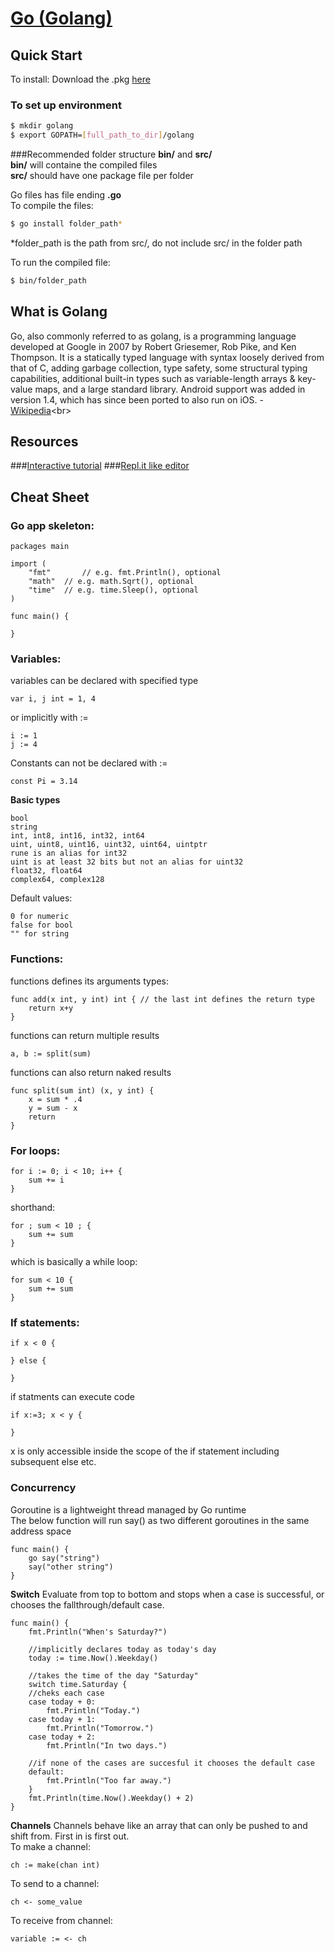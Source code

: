 # [Go (Golang)](https://golang.org)


## Quick Start

To install: Download the .pkg [here](https://golang.org/dl/)

### To set up environment
```bash
$ mkdir golang
$ export GOPATH=[full_path_to_dir]/golang
```

###Recommended folder structure
**bin/** and **src/**<br>
**bin/** will containe the compiled files<br>
**src/** should have one package file per folder

Go files has file ending **.go**<br>
To compile the files:<br>
```bash
$ go install folder_path*
```
*folder_path is the path from src/, do not include src/ in the folder path


To run the compiled file:
```bash
$ bin/folder_path
```

## What is Golang

Go, also commonly referred to as golang, is a programming language developed at Google in 2007 by Robert Griesemer, Rob Pike, and Ken Thompson. It is a statically typed language with syntax loosely derived from that of C, adding garbage collection, type safety, some structural typing capabilities, additional built-in types such as variable-length arrays & key-value maps, and a large standard library.
Android support was added in version 1.4, which has since been ported to also run on iOS. - [Wikipedia](https://en.wikipedia.org/wiki/Go_(programming_language))<br>

## Resources
###[Interactive tutorial](https://tour.golang.org/welcome/1)
###[Repl.it like editor](http://play.golang.org/)


## Cheat Sheet
### Go app skeleton:
```
packages main

import (
	"fmt"		// e.g. fmt.Println(), optional
	"math"	// e.g. math.Sqrt(), optional
	"time"	// e.g. time.Sleep(), optional
)

func main() {
	
}
```
### Variables:
variables can be declared with specified type
```
var i, j int = 1, 4
```
or implicitly with :=
```
i := 1
j := 4
```
Constants can not be declared with :=
```
const Pi = 3.14
```
**Basic types**
```
bool
string
int, int8, int16, int32, int64
uint, uint8, uint16, uint32, uint64, uintptr
rune is an alias for int32
uint is at least 32 bits but not an alias for uint32
float32, float64
complex64, complex128
```
Default values:
```
0 for numeric
false for bool
"" for string
```

### Functions:
functions defines its arguments types:<br>
```
func add(x int, y int) int { // the last int defines the return type
	return x+y
}
```

functions can return multiple results
```
a, b := split(sum)
```

functions can also return naked results
```
func split(sum int) (x, y int) {
	x = sum * .4
	y = sum - x
	return
}
```

### For loops:
```
for i := 0; i < 10; i++ {
	sum += i
}
```
shorthand:
```
for ; sum < 10 ; {
	sum += sum
}
```
which is basically a while loop:
```
for sum < 10 {
	sum += sum
}
```
### If statements:
```
if x < 0 {
	
} else {
	
}
```
if statments can execute code
```
if x:=3; x < y {
	
}
```
x is only accessible inside the scope of the if statement including subsequent else etc.

### Concurrency
Goroutine is a lightweight thread managed by Go runtime<br>
The below function will run say() as two different goroutines in the same address space
```
func main() {
	go say("string")
	say("other string")
}
```

**Switch**
 Evaluate from top to bottom and stops when a case is successful, or chooses the fallthrough/default case.

```
func main() {
	fmt.Println("When's Saturday?")
	
	//implicitly declares today as today's day
	today := time.Now().Weekday()
	
	//takes the time of the day "Saturday"
	switch time.Saturday {
	//cheks each case
	case today + 0:
		fmt.Println("Today.")
	case today + 1:
		fmt.Println("Tomorrow.")
	case today + 2:
		fmt.Println("In two days.")
		
	//if none of the cases are succesful it chooses the default case
	default:
		fmt.Println("Too far away.")
	}
	fmt.Println(time.Now().Weekday() + 2)
}
```

**Channels**
Channels behave like an array that can only be pushed to and shift from. First in is first out. <br>
To make a channel:
```
ch := make(chan int)
```
To send to a channel:
```
ch <- some_value
```
To receive from channel:
```
variable := <- ch
```





